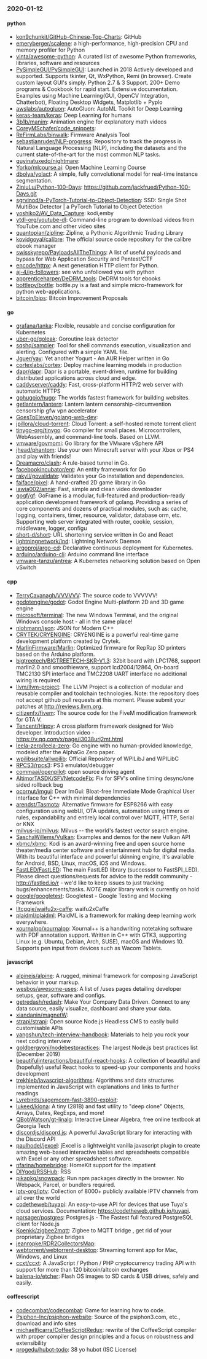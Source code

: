 ### 2020-01-12

#### python
* [kon9chunkit/GitHub-Chinese-Top-Charts](https://github.com/kon9chunkit/GitHub-Chinese-Top-Charts):  GitHub
* [emeryberger/scalene](https://github.com/emeryberger/scalene): a high-performance, high-precision CPU and memory profiler for Python
* [vinta/awesome-python](https://github.com/vinta/awesome-python): A curated list of awesome Python frameworks, libraries, software and resources
* [PySimpleGUI/PySimpleGUI](https://github.com/PySimpleGUI/PySimpleGUI): Launched in 2018 Actively developed and supported. Supports tkinter, Qt, WxPython, Remi (in browser). Create custom layout GUI's simply. Python 2.7 & 3 Support. 200+ Demo programs & Cookbook for rapid start. Extensive documentation. Examples using Machine Learning(GUI, OpenCV Integration, Chatterbot), Floating Desktop Widgets, Matplotlib + Pyplo
* [awslabs/autogluon](https://github.com/awslabs/autogluon): AutoGluon: AutoML Toolkit for Deep Learning
* [keras-team/keras](https://github.com/keras-team/keras): Deep Learning for humans
* [3b1b/manim](https://github.com/3b1b/manim): Animation engine for explanatory math videos
* [CoreyMSchafer/code_snippets](https://github.com/CoreyMSchafer/code_snippets): 
* [ReFirmLabs/binwalk](https://github.com/ReFirmLabs/binwalk): Firmware Analysis Tool
* [sebastianruder/NLP-progress](https://github.com/sebastianruder/NLP-progress): Repository to track the progress in Natural Language Processing (NLP), including the datasets and the current state-of-the-art for the most common NLP tasks.
* [guyinatuxedo/nightmare](https://github.com/guyinatuxedo/nightmare): 
* [Yorko/mlcourse.ai](https://github.com/Yorko/mlcourse.ai): Open Machine Learning Course
* [dbolya/yolact](https://github.com/dbolya/yolact): A simple, fully convolutional model for real-time instance segmentation.
* [ZiniuLu/Python-100-Days](https://github.com/ZiniuLu/Python-100-Days): https://github.com/jackfrued/Python-100-Days.git
* [sgrvinod/a-PyTorch-Tutorial-to-Object-Detection](https://github.com/sgrvinod/a-PyTorch-Tutorial-to-Object-Detection): SSD: Single Shot MultiBox Detector | a PyTorch Tutorial to Object Detection
* [yoshiko2/AV_Data_Capture](https://github.com/yoshiko2/AV_Data_Capture): kodi,emby
* [ytdl-org/youtube-dl](https://github.com/ytdl-org/youtube-dl): Command-line program to download videos from YouTube.com and other video sites
* [quantopian/zipline](https://github.com/quantopian/zipline): Zipline, a Pythonic Algorithmic Trading Library
* [kovidgoyal/calibre](https://github.com/kovidgoyal/calibre): The official source code repository for the calibre ebook manager
* [swisskyrepo/PayloadsAllTheThings](https://github.com/swisskyrepo/PayloadsAllTheThings): A list of useful payloads and bypass for Web Application Security and Pentest/CTF
* [encode/httpx](https://github.com/encode/httpx): A next generation HTTP client for Python. 
* [aj-4/ig-followers](https://github.com/aj-4/ig-followers): see who unfollowed you with python
* [apprenticeharper/DeDRM_tools](https://github.com/apprenticeharper/DeDRM_tools): DeDRM tools for ebooks
* [bottlepy/bottle](https://github.com/bottlepy/bottle): bottle.py is a fast and simple micro-framework for python web-applications.
* [bitcoin/bips](https://github.com/bitcoin/bips): Bitcoin Improvement Proposals

#### go
* [grafana/tanka](https://github.com/grafana/tanka): Flexible, reusable and concise configuration for Kubernetes
* [uber-go/goleak](https://github.com/uber-go/goleak): Goroutine leak detector
* [sqshq/sampler](https://github.com/sqshq/sampler): Tool for shell commands execution, visualization and alerting. Configured with a simple YAML file.
* [Jguer/yay](https://github.com/Jguer/yay): Yet another Yogurt - An AUR Helper written in Go
* [cortexlabs/cortex](https://github.com/cortexlabs/cortex): Deploy machine learning models in production
* [dapr/dapr](https://github.com/dapr/dapr): Dapr is a portable, event-driven, runtime for building distributed applications across cloud and edge.
* [caddyserver/caddy](https://github.com/caddyserver/caddy): Fast, cross-platform HTTP/2 web server with automatic HTTPS
* [gohugoio/hugo](https://github.com/gohugoio/hugo): The worlds fastest framework for building websites.
* [getlantern/lantern](https://github.com/getlantern/lantern): Lantern        lantern censorship-circumvention censorship gfw vpn accelerator
* [GoesToEleven/golang-web-dev](https://github.com/GoesToEleven/golang-web-dev): 
* [jpillora/cloud-torrent](https://github.com/jpillora/cloud-torrent): Cloud Torrent: a self-hosted remote torrent client
* [tinygo-org/tinygo](https://github.com/tinygo-org/tinygo): Go compiler for small places. Microcontrollers, WebAssembly, and command-line tools. Based on LLVM.
* [vmware/govmomi](https://github.com/vmware/govmomi): Go library for the VMware vSphere API
* [jhead/phantom](https://github.com/jhead/phantom): Use your own Minecraft server with your Xbox or PS4 and play with friends!
* [Dreamacro/clash](https://github.com/Dreamacro/clash): A rule-based tunnel in Go.
* [facebookincubator/ent](https://github.com/facebookincubator/ent): An entity framework for Go
* [rakyll/govalidate](https://github.com/rakyll/govalidate): Validates your Go installation and dependencies.
* [faiface/pixel](https://github.com/faiface/pixel): A hand-crafted 2D game library in Go
* [iawia002/annie](https://github.com/iawia002/annie):  Fast, simple and clean video downloader
* [gogf/gf](https://github.com/gogf/gf): GoFrame is a modular, full-featured and production-ready application development framework of golang. Providing a series of core components and dozens of practical modules, such as: cache, logging, containers, timer, resource, validator, database orm, etc. Supporting web server integrated with router, cookie, session, middleware, logger, configu
* [short-d/short](https://github.com/short-d/short): URL shortening service written in Go and React
* [lightningnetwork/lnd](https://github.com/lightningnetwork/lnd): Lightning Network Daemon 
* [argoproj/argo-cd](https://github.com/argoproj/argo-cd): Declarative continuous deployment for Kubernetes.
* [arduino/arduino-cli](https://github.com/arduino/arduino-cli): Arduino command line interface
* [vmware-tanzu/antrea](https://github.com/vmware-tanzu/antrea): A Kubernetes networking solution based on Open vSwitch

#### cpp
* [TerryCavanagh/VVVVVV](https://github.com/TerryCavanagh/VVVVVV): The source code to VVVVVV!
* [godotengine/godot](https://github.com/godotengine/godot): Godot Engine  Multi-platform 2D and 3D game engine
* [microsoft/terminal](https://github.com/microsoft/terminal): The new Windows Terminal, and the original Windows console host - all in the same place!
* [nlohmann/json](https://github.com/nlohmann/json): JSON for Modern C++
* [CRYTEK/CRYENGINE](https://github.com/CRYTEK/CRYENGINE): CRYENGINE is a powerful real-time game development platform created by Crytek.
* [MarlinFirmware/Marlin](https://github.com/MarlinFirmware/Marlin): Optimized firmware for RepRap 3D printers based on the Arduino platform.
* [bigtreetech/BIGTREETECH-SKR-V1.3](https://github.com/bigtreetech/BIGTREETECH-SKR-V1.3): 32bit board with LPC1768, support marlin2.0 and smoothieware, support lcd2004/12864, On-board TMC2130 SPI interface and TMC2208 UART interface no additional wiring is required
* [llvm/llvm-project](https://github.com/llvm/llvm-project): The LLVM Project is a collection of modular and reusable compiler and toolchain technologies. Note: the repository does not accept github pull requests at this moment. Please submit your patches at http://reviews.llvm.org.
* [citizenfx/fivem](https://github.com/citizenfx/fivem): The source code for the FiveM modification framework for GTA V.
* [Tencent/Hippy](https://github.com/Tencent/Hippy): A cross platform framework designed for Web developer. Introduction video - https://v.qq.com/x/page/i3038urj2mt.html
* [leela-zero/leela-zero](https://github.com/leela-zero/leela-zero): Go engine with no human-provided knowledge, modeled after the AlphaGo Zero paper.
* [wpilibsuite/allwpilib](https://github.com/wpilibsuite/allwpilib): Official Repository of WPILibJ and WPILibC
* [RPCS3/rpcs3](https://github.com/RPCS3/rpcs3): PS3 emulator/debugger
* [commaai/openpilot](https://github.com/commaai/openpilot): open source driving agent
* [AltimorTASDK/SFVNetcodeFix](https://github.com/AltimorTASDK/SFVNetcodeFix): Fix for SFV's online timing desync/one sided rollback bug
* [ocornut/imgui](https://github.com/ocornut/imgui): Dear ImGui: Bloat-free Immediate Mode Graphical User interface for C++ with minimal dependencies
* [arendst/Tasmota](https://github.com/arendst/Tasmota): Alternative firmware for ESP8266 with easy configuration using webUI, OTA updates, automation using timers or rules, expandability and entirely local control over MQTT, HTTP, Serial or KNX
* [milvus-io/milvus](https://github.com/milvus-io/milvus): Milvus -- the world's fastest vector search engine.
* [SaschaWillems/Vulkan](https://github.com/SaschaWillems/Vulkan): Examples and demos for the new Vulkan API
* [xbmc/xbmc](https://github.com/xbmc/xbmc): Kodi is an award-winning free and open source home theater/media center software and entertainment hub for digital media. With its beautiful interface and powerful skinning engine, it's available for Android, BSD, Linux, macOS, iOS and Windows.
* [FastLED/FastLED](https://github.com/FastLED/FastLED): The main FastLED library (successor to FastSPI_LED). Please direct questions/requests for advice to the reddit community - http://fastled.io/r - we'd like to keep issues to just tracking bugs/enhancements/tasks. *NOTE* major library work is currently on hold
* [google/googletest](https://github.com/google/googletest): Googletest - Google Testing and Mocking Framework
* [lltcggie/waifu2x-caffe](https://github.com/lltcggie/waifu2x-caffe): waifu2xCaffe
* [plaidml/plaidml](https://github.com/plaidml/plaidml): PlaidML is a framework for making deep learning work everywhere.
* [xournalpp/xournalpp](https://github.com/xournalpp/xournalpp): Xournal++ is a handwriting notetaking software with PDF annotation support. Written in C++ with GTK3, supporting Linux (e.g. Ubuntu, Debian, Arch, SUSE), macOS and Windows 10. Supports pen input from devices such as Wacom Tablets.

#### javascript
* [alpinejs/alpine](https://github.com/alpinejs/alpine): A rugged, minimal framework for composing JavaScript behavior in your markup.
* [wesbos/awesome-uses](https://github.com/wesbos/awesome-uses): A list of /uses pages detailing developer setups, gear, software and configs.
* [getredash/redash](https://github.com/getredash/redash): Make Your Company Data Driven. Connect to any data source, easily visualize, dashboard and share your data.
* [xiandanin/magnetW](https://github.com/xiandanin/magnetW): 
* [strapi/strapi](https://github.com/strapi/strapi):  Open source Node.js Headless CMS to easily build customisable APIs
* [yangshun/tech-interview-handbook](https://github.com/yangshun/tech-interview-handbook):  Materials to help you rock your next coding interview
* [goldbergyoni/nodebestpractices](https://github.com/goldbergyoni/nodebestpractices):  The largest Node.js best practices list (December 2019)
* [beautifulinteractions/beautiful-react-hooks](https://github.com/beautifulinteractions/beautiful-react-hooks): A collection of beautiful and (hopefully) useful React hooks to speed-up your components and hooks development 
* [trekhleb/javascript-algorithms](https://github.com/trekhleb/javascript-algorithms):  Algorithms and data structures implemented in JavaScript with explanations and links to further readings
* [Lyrebirds/sagemcom-fast-3890-exploit](https://github.com/Lyrebirds/sagemcom-fast-3890-exploit): 
* [lukeed/klona](https://github.com/lukeed/klona): A tiny (281B) and fast utility to "deep clone" Objects, Arrays, Dates, RegExps, and more!
* [QBobWatson/gt-linalg](https://github.com/QBobWatson/gt-linalg): Interactive Linear Algebra, free online textbook at Georgia Tech
* [discordjs/discord.js](https://github.com/discordjs/discord.js): A powerful JavaScript library for interacting with the Discord API
* [paulhodel/jexcel](https://github.com/paulhodel/jexcel): jExcel is a lightweight vanilla javascript plugin to create amazing web-based interactive tables and spreadsheets compatible with Excel or any other spreadsheet software.
* [nfarina/homebridge](https://github.com/nfarina/homebridge): HomeKit support for the impatient
* [DIYgod/RSSHub](https://github.com/DIYgod/RSSHub):   RSS
* [pikapkg/snowpack](https://github.com/pikapkg/snowpack):  Run npm packages directly in the browser. No Webpack, Parcel, or bundlers required.
* [iptv-org/iptv](https://github.com/iptv-org/iptv): Collection of 8000+ publicly available IPTV channels from all over the world
* [codetheweb/tuyapi](https://github.com/codetheweb/tuyapi):  An easy-to-use API for devices that use Tuya's cloud services. Documentation: https://codetheweb.github.io/tuyapi.
* [porsager/postgres](https://github.com/porsager/postgres): Postgres.js - The Fastest full featured PostgreSQL client for Node.js
* [Koenkk/zigbee2mqtt](https://github.com/Koenkk/zigbee2mqtt): Zigbee  to MQTT bridge , get rid of your proprietary Zigbee bridges 
* [jeanropke/RDR2CollectorsMap](https://github.com/jeanropke/RDR2CollectorsMap): 
* [webtorrent/webtorrent-desktop](https://github.com/webtorrent/webtorrent-desktop):  Streaming torrent app for Mac, Windows, and Linux
* [ccxt/ccxt](https://github.com/ccxt/ccxt): A JavaScript / Python / PHP cryptocurrency trading API with support for more than 120 bitcoin/altcoin exchanges
* [balena-io/etcher](https://github.com/balena-io/etcher): Flash OS images to SD cards & USB drives, safely and easily.

#### coffeescript
* [codecombat/codecombat](https://github.com/codecombat/codecombat): Game for learning how to code.
* [Psiphon-Inc/psiphon-website](https://github.com/Psiphon-Inc/psiphon-website): Source of the psiphon3.com, etc., download and info sites
* [michaelficarra/CoffeeScriptRedux](https://github.com/michaelficarra/CoffeeScriptRedux):  rewrite of the CoffeeScript compiler with proper compiler design principles and a focus on robustness and extensibility
* [progedu/hubot-todo](https://github.com/progedu/hubot-todo): 38 yo hubot  (ISC License)
